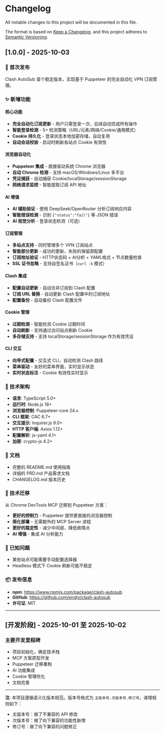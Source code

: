 # Changelog

All notable changes to this project will be documented in this file.

The format is based on [Keep a Changelog](https://keepachangelog.com/en/1.0.0/),
and this project adheres to [Semantic Versioning](https://semver.org/spec/v2.0.0.html).

## [1.0.0] - 2025-10-03

### 🎉 首次发布

Clash AutoSub 首个稳定版本，实现基于 Puppeteer 的完全自动化 VPN 订阅管理。

### ✨ 新增功能

#### 核心功能
- **完全自动化订阅更新** - 用户只需登录一次，后续自动完成所有操作
- **智能登录检测** - 5+ 检测策略（URL/元素/网络/Cookie/通用模式）
- **Cookie 持久化** - 登录状态本地加密存储，自动复用
- **自动会话校验** - 启动时刷新各站点 Cookie 有效性

#### 浏览器自动化
- **Puppeteer 集成** - 直接驱动系统 Chrome 浏览器
- **自动 Chrome 检测** - 支持 macOS/Windows/Linux 多平台
- **凭证捕获** - 自动捕获 Cookie/localStorage/sessionStorage
- **网络请求监控** - 智能提取订阅 API 地址

#### AI 增强
- **AI 辅助验证** - 使用 DeepSeek/OpenRouter 分析订阅响应内容
- **智能错误检测** - 识别 `{"status":"fail"}` 等 JSON 错误
- **AI 视觉分析** - 登录状态检测（可选）

#### 订阅管理
- **多站点支持** - 同时管理多个 VPN 订阅站点
- **智能部分更新** - 成功的更新，失败的保留原配置
- **订阅地址验证** - HTTP状态码 + AI分析 + YAML格式 + 节点数量检查
- **SSL 证书忽略** - 支持自签名证书（`curl -k` 模式）

#### Clash 集成
- **配置自动更新** - 自动合并订阅到 Clash 配置
- **订阅 URL 替换** - 自动更新 Clash 配置中的订阅地址
- **配置备份** - 自动备份 Clash 配置文件

#### Cookie 管理
- **过期检测** - 智能检测 Cookie 过期时间
- **自动刷新** - 支持通过访问站点刷新 Cookie
- **多存储支持** - 支持 localStorage/sessionStorage 作为有效凭证

#### CLI 交互
- **向导式配置** - 交互式 CLI，自动检测 Clash 路径
- **菜单驱动** - 友好的菜单界面，实时显示状态
- **实时状态标注** - Cookie 有效性实时显示

### 🔧 技术架构

- **语言**: TypeScript 5.0+
- **运行时**: Node.js 18+
- **浏览器控制**: Puppeteer-core 24.x
- **CLI 框架**: CAC 6.7+
- **交互提示**: Inquirer.js 9.0+
- **HTTP 客户端**: Axios 1.12+
- **配置解析**: js-yaml 4.1+
- **加密**: crypto-js 4.2+

### 📝 文档

- 完整的 README.md 使用指南
- 详细的 PRD.md 产品需求文档
- CHANGELOG.md 版本历史

### 🔄 技术迁移

从 Chrome DevTools MCP 迁移到 Puppeteer 方案：
- **更好的控制力** - Puppeteer 提供更直接的浏览器控制
- **简化部署** - 无需额外的 MCP Server 进程
- **更好的稳定性** - 减少中间层，降低故障点
- **AI 增强** - 集成 AI 分析能力

### 🐛 已知问题

- 某些站点可能需要手动配置选择器
- Headless 模式下 Cookie 刷新可能不稳定

### 📦 发布信息

- **npm**: https://www.npmjs.com/package/clash-autosub
- **GitHub**: https://github.com/engty/clash-autosub
- **许可证**: MIT

---

## [开发阶段] - 2025-10-01 至 2025-10-02

### 主要开发里程碑

- 项目初始化，确定技术栈
- MCP 方案原型开发
- Puppeteer 迁移重构
- AI 功能集成
- Cookie 管理优化
- 文档完善

---

**注**: 本项目遵循语义化版本规范。版本号格式为 `主版本号.次版本号.修订号`，递增规则如下：
- 主版本号：做了不兼容的 API 修改
- 次版本号：做了向下兼容的功能性新增
- 修订号：做了向下兼容的问题修正
